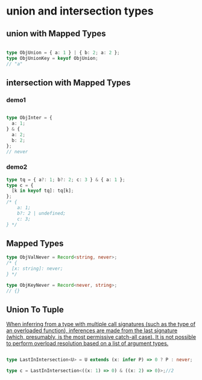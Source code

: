 # union and intersection types

## union with Mapped Types

```typescript

type ObjUnion = { a: 1 } | { b: 2; a: 2 };
type ObjUnionKey = keyof ObjUnion;
// "a"

```

## intersection with Mapped Types

### demo1

```typescript

type ObjInter = {
  a: 1;
} & {
  a: 2;
  b: 2;
};
// never

```

### demo2

```typescript
type tq = { a?: 1; b?: 2; c: 3 } & { a: 1 };
type c = {
  [k in keyof tq]: tq[k];
};
/* {
    a: 1;
    b?: 2 | undefined;
    c: 3;
} */

```

## Mapped Types

```typescript
type ObjValNever = Record<string, never>;
/* {
  [x: string]: never;
} */

type ObjKeyNever = Record<never, string>;
// {}
```

## Union To Tuple

[When inferring from a type with multiple call signatures (such as the type of an overloaded function), inferences are made from the last signature (which, presumably, is the most permissive catch-all case). It is not possible to perform overload resolution based on a list of argument types.](https://www.typescriptlang.org/docs/handbook/release-notes/typescript-2-8.html#type-inference-in-conditional-types)

```typescript

type LastInIntersection<U> = U extends (x: infer P) => 0 ? P : never;

type c = LastInIntersection<((x: 1) => 0) & ((x: 2) => 0)>;//2
```
